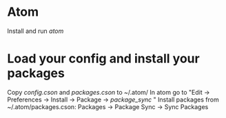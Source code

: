 # Atom
Install and run _atom_

# Load your config and install your packages
Copy _config.cson_ and _packages.cson_ to ~/.atom/
In atom go to "Edit -> Preferences -> Install -> Package -> _package_sync_  "
Install packages from ~/.atom/packages.cson:
Packages -> Package Sync -> Sync Packages
